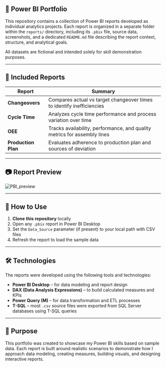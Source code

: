 ## 📁 Power BI Portfolio

This repository contains a collection of Power BI reports developed as individual analytics projects. Each report is organized in a separate folder within the `reports/` directory, including its `.pbix` file, source data, screenshots, and a dedicated `README.md` file describing the report context, structure, and analytical goals.

All datasets are fictional and intended solely for skill demonstration purposes.

---

## 🧪 Included Reports

| Report | Summary |
|--------|---------|
| **Changeovers** | Compares actual vs target changeover times to identify inefficiencies |
| **Cycle Time** | Analyzes cycle time performance and process variation over time |
| **OEE** | Tracks availability, performance, and quality metrics for assembly lines |
| **Production Plan** | Evaluates adherence to production plan and sources of deviation |

---
## 📷 Report Preview
![PBI_preview](https://github.com/user-attachments/assets/f504857c-f676-455e-91ad-a87e137025ca)

---
## 🧱 How to Use

1. **Clone this repository** locally
2. Open any `.pbix` report in Power BI Desktop
3. Set the `Data_Source` parameter (if present) to your local path with CSV files
4. Refresh the report to load the sample data

---

## 🛠️ Technologies

The reports were developed using the following tools and technologies:

- **Power BI Desktop** – for data modeling and report design
- **DAX (Data Analysis Expressions)** – to build calculated measures and KPIs
- **Power Query (M)** – for data transformation and ETL processes
- **T-SQL** – most `.csv` source files were exported from SQL Server databases using T-SQL queries

---

## 📌 Purpose
This portfolio was created to showcase my Power BI skills based on sample data. Each report is built around realistic scenarios to demonstrate how I approach data modeling, creating measures, building visuals, and designing interactive reports.
